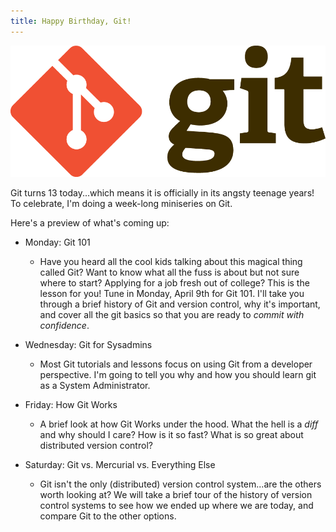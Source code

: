 ```yaml
---
title: Happy Birthday, Git!
---
```


![](/assets/images/git-logo.png)

Git turns 13 today...which means it is officially in its angsty teenage years!
To celebrate, I'm doing a week-long miniseries on Git.

Here's a preview of what's coming up:

* Monday: Git 101
  * Have you heard all the cool kids talking about this magical thing called
  Git? Want to know what all the fuss is about but not sure where to start?
  Applying for a job fresh out of college? This is the lesson for you! Tune in
  Monday, April 9th for Git 101. I'll take you through a brief history of Git
  and version control, why it's important, and cover all the git basics so that
  you are ready to *commit with confidence*.

* Wednesday: Git for Sysadmins
  * Most Git tutorials and lessons focus on using Git from a developer
  perspective. I'm going to tell you why and how you should learn git as a
  System Administrator.

* Friday: How Git Works
  * A brief look at how Git Works under the hood. What the hell is a *diff* and
  why should I care? How is it so fast? What is so great about distributed
  version control?

* Saturday: Git vs. Mercurial vs. Everything Else
  * Git isn't the only (distributed) version control system...are the others
  worth looking at? We will take a brief tour of the history of version control
  systems to see how we ended up where we are today, and compare Git to the
  other options.
